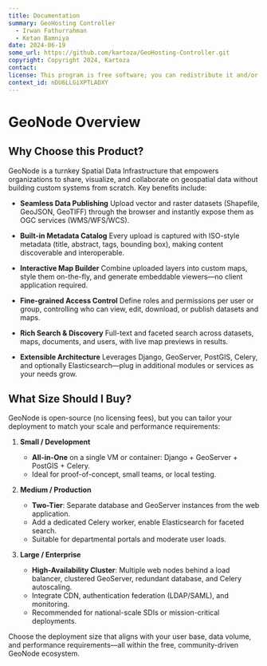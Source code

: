 ```yaml
---
title: Documentation
summary: GeoHosting Controller
  - Irwan Fathurrahman
  - Ketan Bamniya
date: 2024-06-19
some_url: https://github.com/kartoza/GeoHosting-Controller.git
copyright: Copyright 2024, Kartoza
contact:
license: This program is free software; you can redistribute it and/or modify it under the terms of the GNU Affero General Public License as published by the Free Software Foundation; either version 3 of the License, or (at your option) any later version.
context_id: nDU6LLGiXPTLADXY
---
```


# GeoNode Overview

## Why Choose this Product?

GeoNode is a turnkey Spatial Data Infrastructure that empowers organizations to share, visualize, and collaborate on geospatial data without building custom systems from scratch. Key benefits include:

- **Seamless Data Publishing**
  Upload vector and raster datasets (Shapefile, GeoJSON, GeoTIFF) through the browser and instantly expose them as OGC services (WMS/WFS/WCS).

- **Built-in Metadata Catalog**
  Every upload is captured with ISO-style metadata (title, abstract, tags, bounding box), making content discoverable and interoperable.

- **Interactive Map Builder**
  Combine uploaded layers into custom maps, style them on-the-fly, and generate embeddable viewers—no client application required.

- **Fine-grained Access Control**
  Define roles and permissions per user or group, controlling who can view, edit, download, or publish datasets and maps.

- **Rich Search & Discovery**
  Full-text and faceted search across datasets, maps, documents, and users, with live map previews in results.

- **Extensible Architecture**
  Leverages Django, GeoServer, PostGIS, Celery, and optionally Elasticsearch—plug in additional modules or services as your needs grow.

## What Size Should I Buy?

GeoNode is open-source (no licensing fees), but you can tailor your deployment to match your scale and performance requirements:

1. **Small / Development**
   - **All-in-One** on a single VM or container: Django + GeoServer + PostGIS + Celery.
   - Ideal for proof-of-concept, small teams, or local testing.

2. **Medium / Production**
   - **Two-Tier**: Separate database and GeoServer instances from the web application.
   - Add a dedicated Celery worker, enable Elasticsearch for faceted search.
   - Suitable for departmental portals and moderate user loads.

3. **Large / Enterprise**
   - **High-Availability Cluster**: Multiple web nodes behind a load balancer, clustered GeoServer, redundant database, and Celery autoscaling.
   - Integrate CDN, authentication federation (LDAP/SAML), and monitoring.
   - Recommended for national-scale SDIs or mission-critical deployments.

Choose the deployment size that aligns with your user base, data volume, and performance requirements—all within the free, community-driven GeoNode ecosystem.
